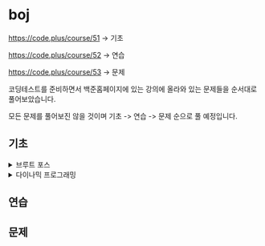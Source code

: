 # boj
https://code.plus/course/51 -> 기초

https://code.plus/course/52 -> 연습

https://code.plus/course/53 -> 문제

코딩테스트를 준비하면서 백준홈페이지에 있는 강의에 올라와 있는 문제들을 순서대로 풀어보았습니다.

모든 문제를 풀어보진 않을 것이며 기초 -> 연습 -> 문제 순으로 풀 예정입니다.

## 기초

<details>
<summary>브루트 포스</summary>
<div markdown="1">
브루트 포스 - 재귀

  - [x] 9095번 - 1, 2, 3 더하기 -> SUCCESS
  - [x] 1759번 - 암호 만들기 -> SUCCESS
  - [X] 14501번 - 퇴사 -> SUCCESS
  - [X] 15661번 - 링크와 스타트 -> FAIL
  - [X] 2529번 - 부등호 -> FAIL
  
브루트 포스 - 순열

  - [X] 10972번 - 다음 순열 -> SUCCESS
  - [x] 10973번 - 이전 순열 -> SUCCESS
  - [x] 10974번 - 모든 순열 -> SUCCESS
  - [x] 10819번 - 차이를 최대로 -> SUCCESS
  - [x] 10971번 - 외판원 순회 2 -> SUCCESS
  - [x] 6603번 - 로또 -> SUCCESS
  
브루트 포스 - 비트마스크
  
  - [x] 11723번 - 집합 -> FAIL
  - [x] 14391번 - 종이 조각 -> FAIL

</div>
</details>

<details>
<summary>다이나믹 프로그래밍</summary>
<div markdown="1">

다이나믹 프로그래밍 Part 1

  - [x] 1463번 - 1로 만들기 -> SUCCESS
  - [x] 29095번 - 1, 2, 3 더하기 -> SUCCESS
  - [x] 11052번 - 카드 구매하기 -> SUCCESS
  - [x] 16194번 - 카드 구매하기 -> SUCCESS
  - [x] 215990번 - 1, 2, 3 더하기 5 -> FAIL
  - [x] 10844번 - 쉬운 계단 수 -> SUCCESS
  - [x] 2193번 - 이친수 -> SUCCESS
  - [x] 11053번 - 가장 긴 증가하는 부분 수열 -> SUCCESS
  - [x] 14002번 - 가장 긴 증가하는 부분 수열 4 -> SUCCESS
  - [ ] 1912번 - 연속합
  - [ ] 1699번 - 제곱수의 합
  - [ ] 14501번 - 퇴사
  - [ ] 2225번 - 합분해

다이나믹 프로그래밍 Part 2

  - [ ] 15988번 - 1, 2, 3 더하기 3
  - [ ] 1149번 - RGB거리
  - [ ] 1309번 - 동물원
  - [ ] 11057번 - 오르막 수
  - [ ] 2156번 - 포도주 시식
  - [ ] 1932번 - 정수 삼각형
  - [ ] 11055번 - 가장 큰 증가 부분 수열
  - [ ] 11722번 - 가장 긴 감소하는 부분 수열
  - [ ] 11054번 - 가장 긴 바이토닉 부분 수열
  - [ ] 13398번 - 연속합 2
  - [ ] 2133번 - 타일 채우기

</div>
</details>

## 연습

## 문제

